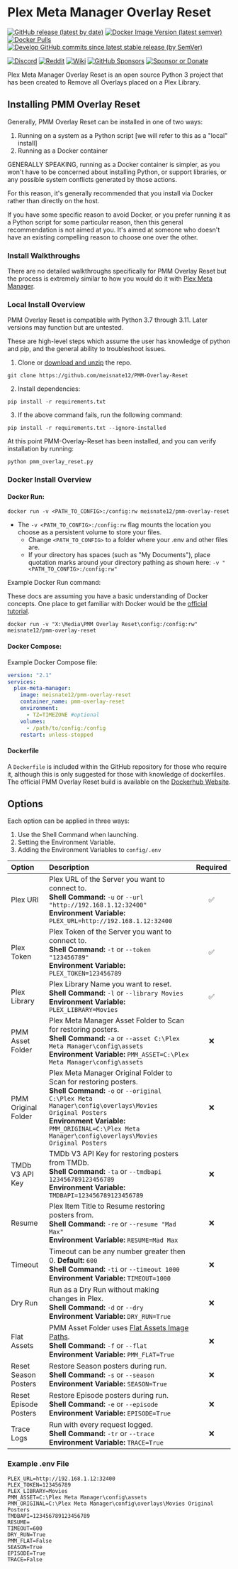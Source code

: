 # Plex Meta Manager Overlay Reset

[![GitHub release (latest by date)](https://img.shields.io/github/v/release/meisnate12/PMM-Overlay-Reset?style=plastic)](https://github.com/meisnate12/PMM-Overlay-Reset/releases)
[![Docker Image Version (latest semver)](https://img.shields.io/docker/v/meisnate12/pmm-overlay-reset?label=docker&sort=semver&style=plastic)](https://hub.docker.com/r/meisnate12/pmm-overlay-reset)
[![Docker Pulls](https://img.shields.io/docker/pulls/meisnate12/pmm-overlay-reset?style=plastic)](https://hub.docker.com/r/meisnate12/pmm-overlay-reset)
[![Develop GitHub commits since latest stable release (by SemVer)](https://img.shields.io/github/commits-since/meisnate12/PMM-Overlay-Reset/latest/develop?label=Commits%20in%20Develop&style=plastic)](https://github.com/meisnate12/PMM-Overlay-Reset/tree/develop)

[![Discord](https://img.shields.io/discord/822460010649878528?color=%2300bc8c&label=Discord&style=plastic)](https://discord.gg/NfH6mGFuAB)
[![Reddit](https://img.shields.io/reddit/subreddit-subscribers/PlexMetaManager?color=%2300bc8c&label=r%2FPlexMetaManager&style=plastic)](https://www.reddit.com/r/PlexMetaManager/)
[![Wiki](https://img.shields.io/readthedocs/plex-meta-manager?color=%2300bc8c&style=plastic)](https://metamanager.wiki/en/latest/home/scripts/overlay-reset.html)
[![GitHub Sponsors](https://img.shields.io/github/sponsors/meisnate12?color=%238a2be2&style=plastic)](https://github.com/sponsors/meisnate12)
[![Sponsor or Donate](https://img.shields.io/badge/-Sponsor%2FDonate-blueviolet?style=plastic)](https://github.com/sponsors/meisnate12)

Plex Meta Manager Overlay Reset is an open source Python 3 project that has been created to Remove all Overlays placed on a Plex Library.

## Installing PMM Overlay Reset

Generally, PMM Overlay Reset can be installed in one of two ways:

1. Running on a system as a Python script [we will refer to this as a "local" install]
2. Running as a Docker container

GENERALLY SPEAKING, running as a Docker container is simpler, as you won't have to be concerned about installing Python, or support libraries, or any possible system conflicts generated by those actions.

For this reason, it's generally recommended that you install via Docker rather than directly on the host.

If you have some specific reason to avoid Docker, or you prefer running it as a Python script for some particular reason, then this general recommendation is not aimed at you.  It's aimed at someone who doesn't have an existing compelling reason to choose one over the other.

### Install Walkthroughs

There are no detailed walkthroughs specifically for PMM Overlay Reset but the process is extremely similar to how you would do it with [Plex Meta Manager](https://metamanager.wiki/en/latest/home/installation.html#install-walkthroughs).

### Local Install Overview

PMM Overlay Reset is compatible with Python 3.7 through 3.11. Later versions may function but are untested.

These are high-level steps which assume the user has knowledge of python and pip, and the general ability to troubleshoot issues. 

1. Clone or [download and unzip](https://github.com/meisnate12/PMM-Overlay-Reset/archive/refs/heads/master.zip) the repo.

```shell
git clone https://github.com/meisnate12/PMM-Overlay-Reset
```
2. Install dependencies:

```shell
pip install -r requirements.txt
```

3. If the above command fails, run the following command:

```shell
pip install -r requirements.txt --ignore-installed
```

At this point PMM-Overlay-Reset has been installed, and you can verify installation by running:

```shell
python pmm_overlay_reset.py
```

### Docker Install Overview

#### Docker Run:

```shell
docker run -v <PATH_TO_CONFIG>:/config:rw meisnate12/pmm-overlay-reset
```
* The `-v <PATH_TO_CONFIG>:/config:rw` flag mounts the location you choose as a persistent volume to store your files.
  * Change `<PATH_TO_CONFIG>` to a folder where your .env and other files are.
  * If your directory has spaces (such as "My Documents"), place quotation marks around your directory pathing as shown here: `-v "<PATH_TO_CONFIG>:/config:rw"`

Example Docker Run command:

These docs are assuming you have a basic understanding of Docker concepts.  One place to get familiar with Docker would be the [official tutorial](https://www.docker.com/101-tutorial/).

```shell
docker run -v "X:\Media\PMM Overlay Reset\config:/config:rw" meisnate12/pmm-overlay-reset
```

#### Docker Compose:

Example Docker Compose file:
```yaml
version: "2.1"
services:
  plex-meta-manager:
    image: meisnate12/pmm-overlay-reset
    container_name: pmm-overlay-reset
    environment:
      - TZ=TIMEZONE #optional
    volumes:
      - /path/to/config:/config
    restart: unless-stopped
```

#### Dockerfile

A `Dockerfile` is included within the GitHub repository for those who require it, although this is only suggested for those with knowledge of dockerfiles. The official PMM Overlay Reset build is available on the [Dockerhub Website](https://hub.docker.com/r/meisnate12/pmm-overlay-reset).

## Options

Each option can be applied in three ways:

1. Use the Shell Command when launching.
2. Setting the Environment Variable.
3. Adding the Environment Variables to `config/.env` 

| Option                | Description                                                                                                                                                                                                                                                                       | Required |
|:----------------------|:----------------------------------------------------------------------------------------------------------------------------------------------------------------------------------------------------------------------------------------------------------------------------------|:--------:|
| Plex URl              | Plex URL of the Server you want to connect to.<br>**Shell Command:** `-u` or `--url "http://192.168.1.12:32400"`<br>**Environment Variable:** `PLEX_URL=http://192.168.1.12:32400`                                                                                                | &#9989;  |
| Plex Token            | Plex Token of the Server you want to connect to.<br>**Shell Command:** `-t` or `--token "123456789"`<br>**Environment Variable:** `PLEX_TOKEN=123456789`                                                                                                                          | &#9989;  |
| Plex Library          | Plex Library Name you want to reset.<br>**Shell Command:** `-l` or `--library Movies`<br>**Environment Variable:** `PLEX_LIBRARY=Movies`                                                                                                                                          | &#9989;  |
| PMM Asset Folder      | Plex Meta Manager Asset Folder to Scan for restoring posters.<br>**Shell Command:** `-a` or `--asset C:\Plex Meta Manager\config\assets`<br>**Environment Variable:** `PMM_ASSET=C:\Plex Meta Manager\config\assets`                                                              | &#10060; |
| PMM Original Folder   | Plex Meta Manager Original Folder to Scan for restoring posters.<br>**Shell Command:** `-o` or `--original C:\Plex Meta Manager\config\overlays\Movies Original Posters`<br>**Environment Variable:** `PMM_ORIGINAL=C:\Plex Meta Manager\config\overlays\Movies Original Posters` | &#10060; |
| TMDb V3 API Key       | TMDb V3 API Key for restoring posters from TMDb.<br>**Shell Command:** `-ta` or `--tmdbapi 123456789123456789`<br>**Environment Variable:** `TMDBAPI=123456789123456789`                                                                                                          | &#10060; |
| Resume                | Plex Item Title to Resume restoring posters from.<br>**Shell Command:** `-re` or `--resume "Mad Max"`<br>**Environment Variable:** `RESUME=Mad Max`                                                                                                                               | &#10060; |
| Timeout               | Timeout can be any number greater then 0. **Default:** `600`<br>**Shell Command:** `-ti` or `--timeout 1000`<br>**Environment Variable:** `TIMEOUT=1000`                                                                                                                          | &#10060; |
| Dry Run               | Run as a Dry Run without making changes in Plex.<br>**Shell Command:** `-d` or `--dry`<br>**Environment Variable:** `DRY_RUN=True`                                                                                                                                                | &#10060; |
| Flat Assets           | PMM Asset Folder uses [Flat Assets Image Paths](https://metamanager.wiki/en/latest/home/guides/assets.html#asset-naming).<br>**Shell Command:** `-f` or `--flat`<br>**Environment Variable:** `PMM_FLAT=True`                                                                     | &#10060; |
| Reset Season Posters  | Restore Season posters during run.<br>**Shell Command:** `-s` or `--season`<br>**Environment Variable:** `SEASON=True`                                                                                                                                                            | &#10060; |
| Reset Episode Posters | Restore Episode posters during run.<br>**Shell Command:** `-e` or `--episode`<br>**Environment Variable:** `EPISODE=True`                                                                                                                                                         | &#10060; |
| Trace Logs            | Run with every request logged.<br>**Shell Command:** `-tr` or `--trace`<br>**Environment Variable:** `TRACE=True`                                                                                                                                                                 | &#10060; |


### Example .env File
```
PLEX_URL=http://192.168.1.12:32400
PLEX_TOKEN=123456789
PLEX_LIBRARY=Movies
PMM_ASSET=C:\Plex Meta Manager\config\assets
PMM_ORIGINAL=C:\Plex Meta Manager\config\overlays\Movies Original Posters
TMDBAPI=123456789123456789
RESUME=
TIMEOUT=600
DRY_RUN=True
PMM_FLAT=False
SEASON=True
EPISODE=True
TRACE=False
```